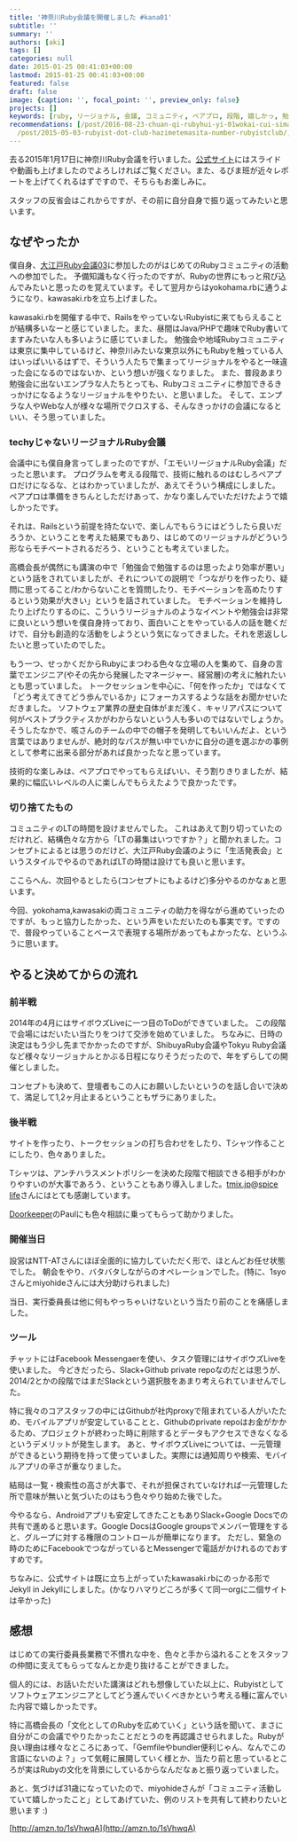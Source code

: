 ```yaml
---
title: '神奈川Ruby会議を開催しました #kana01'
subtitle: ''
summary: ''
authors: [aki]
tags: []
categories: null
date: 2015-01-25 00:41:03+00:00
lastmod: 2015-01-25 00:41:03+00:00
featured: false
draft: false
image: {caption: '', focal_point: '', preview_only: false}
projects: []
keywords: [ruby, リージョナル, 会議, コミュニティ, ペアプロ, 段階, 嬉しかっ, 勉強会, コンセプト, kawasaki]
recommendations: [/post/2016-08-23-chuan-qi-rubyhui-yi-01wokai-cui-simasita-number-kwsk01/,
  /post/2015-05-03-rubyist-dot-club-hazimetemasita-number-rubyistclub/, /post/2015-12-30-2015nian-wozhen-rifan-tute/]
---
```

去る2015年1月17日に神奈川Ruby会議を行いました。[公式サイト](http://regional.rubykaigi.org/kana01/)にはスライドや動画も上げましたのでよろしければご覧ください。また、るびま班が近々レポートを上げてくれるはずですので、そちらもお楽しみに。

スタッフの反省会はこれからですが、その前に自分自身で振り返ってみたいと思います。

## なぜやったか

僕自身、[大江戸Ruby会議03](http://regional.rubykaigi.org/oedo03)に参加したのがはじめてのRubyコミュニティの活動への参加でした。 予備知識もなく行ったのですが、Rubyの世界にもっと飛び込んでみたいと思ったのを覚えています。そして翌月からはyokohama.rbに通うようになり、kawasaki.rbを立ち上げました。

kawasaki.rbを開催する中で、RailsをやっていないRubyistに来てもらえることが結構多いなーと感じていました。また、昼間はJava/PHPで趣味でRuby書いてますみたいな人も多いように感じていました。 勉強会や地域Rubyコミュニティは東京に集中しているけど、神奈川みたいな東京以外にもRubyを触っている人はいっぱいいるはずで、そういう人たちで集まってリージョナルをやると一味違った会になるのではないか、という想いが強くなりました。 また、普段あまり勉強会に出ないエンプラな人たちとっても、Rubyコミュニティに参加できるきっかけになるようなリージョナルをやりたい、と思いました。 そして、エンプラな人やWebな人が様々な場所でクロスする、そんなきっかけの会議になるといい、そう思っていました。

### techyじゃないリージョナルRuby会議

会議中にも僕自身言ってしまったのですが、「エモいリージョナルRuby会議」だったと思います。 プログラムを考える段階で、技術に触れるのはむしろペアプロだけになるな、とはわかっていましたが、あえてそういう構成にしました。 ペアプロは準備をきちんとしただけあって、かなり楽しんでいただけたようで嬉しかったです。

それは、Railsという前提を持たないで、楽しんでもらうにはどうしたら良いだろうか、ということを考えた結果でもあり、はじめてのリージョナルがどういう形ならモチベートされるだろう、ということも考えていました。

高橋会長が偶然にも講演の中で「勉強会で勉強するのは思ったより効率が悪い」という話をされていましたが、それについての説明で「つながりを作ったり、疑問に思ってること/わからないことを質問したり、モチベーションを高めたりするという効果が大きい」というを話されていました。 モチベーションを維持したり上げたりするのに、こういうリージョナルのようなイベントや勉強会は非常に良いという想いを僕自身持っており、面白いことをやっている人の話を聴くだけで、自分も創造的な活動をしようという気になってきました。それを恩返ししたいと思っていたのでした。

もう一つ、せっかくだからRubyにまつわる色々な立場の人を集めて、自身の言葉でエンジニア(やその先から発展したマネージャー、経営層)の考えに触れたいとも思っていました。 トークセッションを中心に、「何を作ったか」ではなくて「どう考えてきてどう歩んでいるか」にフォーカスするような話をお聞かせいただきました。 ソフトウェア業界の歴史自体がまだ浅く、キャリアパスについて何がベストプラクティスかがわからないという人も多いのではないでしょうか。そうしたなかで、咳さんのチームの中での帽子を発明してもいいんだよ、という言葉ではありませんが、絶対的なパスが無い中でいかに自分の道を選ぶかの事例として参考に出来る部分があれば良かったなと思っています。

技術的な楽しみは、ペアプロでやってもらえばいい、そう割りきりましたが、結果的に幅広いレベルの人に楽しんでもらえたようで良かったです。

### 切り捨てたもの

コミュニティのLTの時間を設けませんでした。 これはあえて割り切っていたのだけれど、結構色々な方から「LTの募集はいつですか？」と聞かれました。コンセプトによるとは思うのだけど、大江戸Ruby会議のように「生活発表会」というスタイルでやるのであればLTの時間は設けても良いと思います。

ここらへん、次回やるとしたら(コンセプトにもよるけど)多分やるのかなぁと思います。

今回、yokohama,kawasakiの両コミュニティの助力を得ながら進めていったのですが、もっと協力したかった、という声をいただいたのも事実です。ですので、普段やっていることベースで表現する場所があってもよかったな、というふうに思います。

## やると決めてからの流れ

### 前半戦

2014年の4月にはサイボウズLiveに一つ目のToDoができていました。 この段階で会場にはだいたい当たりをつけて交渉を始めていました。 ちなみに、日時の決定はもう少し先までかかったのですが、ShibuyaRuby会議やTokyu Ruby会議など様々なリージョナルとかぶる日程になりそうだったので、年をずらしての開催としました。

コンセプトも決めて、登壇者もこの人にお願いしたいというのを話し合いで決めて、満足して1,2ヶ月止まるということもザラにありました。

### 後半戦

サイトを作ったり、トークセッションの打ち合わせをしたり、Tシャツ作ることにしたり、色々ありました。

Tシャツは、アンチハラスメントポリシーを決めた段階で相談できる相手がわかりやすいのが大事であろう、ということもあり導入しました。[tmix.jp](http://tmix.jp/)@[spice life](http://spicelife.jp/)さんにはとても感謝しています。

[Doorkeeper](http://www.doorkeeper.jp/)のPaulにも色々相談に乗ってもらって助かりました。

### 開催当日

設営はNTT-ATさんにほぼ全面的に協力していただく形で、ほとんどお任せ状態でした。 朝会をやり、バタバタしながらのオペレーションでした。(特に、1syoさんとmiyohideさんには大分助けられました)

当日、実行委員長は他に何もやっちゃいけないという当たり前のことを痛感しました。

### ツール

チャットにはFacebook Messengaerを使い、タスク管理にはサイボウズLiveを使いました。 今どきだったら、Slack+Github private repoなのだとは思うが、2014/2とかの段階ではまだSlackという選択肢をあまり考えられていませんでした。

特に我々のコアスタッフの中にはGithubが社内proxyで阻まれている人がいたため、モバイルアプリが安定していることと、Githubのprivate repoはお金がかかるため、プロジェクトが終わった時に削除するとデータもアクセスできなくなるというデメリットが発生します。 あと、サイボウズLiveについては、一元管理ができるという期待を持って使っていました。実際には通知周りや検索、モバイルアプリの辛さが重なりました。

結局は一覧・検索性の高さが大事で、それが担保されていなければ一元管理した所で意味が無いと気づいたのはもう色々やり始めた後でした。

今やるなら、Androidアプリも安定してきたこともありSlack+Google Docsでの共有で進めると思います。Google DocsはGoogle groupsでメンバー管理をすると、グループに対する権限のコントロールが簡単になります。 ただし、緊急の時のためにFacebookでつながっているとMessengerで電話がかけれるのでおすすめです。

ちなみに、公式サイトは既に立ち上がっていたkawasaki.rbにのっかる形でJekyll in Jekyllにしました。(かなりハマりどころが多くて同一orgに二個サイトは辛かった)

## 感想

はじめての実行委員長業務で不慣れな中を、色々と手から溢れることをスタッフの仲間に支えてもらってなんとか走り抜けることができました。

個人的には、お話いただいた講演はどれも想像していた以上に、Rubyistとしてソフトウェアエンジニアとしてどう進んでいくべきかという考える種に富んでいた内容で嬉しかったです。

特に高橋会長の「文化としてのRubyを広めていく」という話を聞いて、まさに自分がこの会議でやりたかったことだとうのを再認識させられました。Rubyが良い理由は様々なところにあって、「Gemfileやbundler便利じゃん、なんでこの言語にないのよ？」って気軽に展開していく様とか、当たり前と思っているところが実はRubyの文化を背景にしているからなんだなぁと振り返っていました。

あと、気づけば31歳になっていたので、miyohideさんが「コミュニティ活動していて嬉しかったこと」としてあげていた、例のリストを共有して終わりたいと思います :)

[http://amzn.to/1sVhwqA](http://amzn.to/1sVhwqA)


